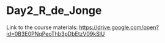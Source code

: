 # Day2_R_de_Jonge

Link to the course materials:
https://drive.google.com/open?id=0B3E0PNqPeoThb3pDbEtzV09kSlU
